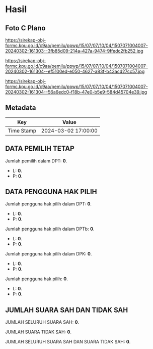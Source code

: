 # Hasil

## Foto C Plano

https://sirekap-obj-formc.kpu.go.id/c9aa/pemilu/ppwp/15/07/07/10/04/1507071004007-20240302-161303--3fb85d09-214a-427a-9474-9ffedc2fb252.jpg

https://sirekap-obj-formc.kpu.go.id/c9aa/pemilu/ppwp/15/07/07/10/04/1507071004007-20240302-161304--ef5100ed-e050-4627-a83f-b43acd27cc57.jpg

https://sirekap-obj-formc.kpu.go.id/c9aa/pemilu/ppwp/15/07/07/10/04/1507071004007-20240302-161304--56a6edc0-f18b-47e0-b5e9-584d45704e39.jpg


## Metadata

| Key        | Value               |
| ---------- | ------------------- |
| Time Stamp | 2024-03-02 17:00:00 |


## DATA PEMILIH TETAP

Jumlah pemilih dalam DPT: **0**.
 * L: **0**.
 * P: **0**.

## DATA PENGGUNA HAK PILIH

Jumlah pengguna hak pilih dalam DPT: **0**.
 * L: **0**.
 * P: **0**.

Jumlah pengguna hak pilih dalam DPTb: **0**.
 * L: **0**.
 * P: **0**.

Jumlah pengguna hak pilih dalam DPK: **0**.
 * L: **0**.
 * P: **0**.

Jumlah pengguna hak pilih: **0**.
 * L: **0**.
 * P: **0**.

## JUMLAH SUARA SAH DAN TIDAK SAH

JUMLAH SELURUH SUARA SAH: **0**.

JUMLAH SUARA TIDAK SAH: **0**.

JUMLAH SELURUH SUARA SAH DAN SUARA TIDAK SAH: **0**.



